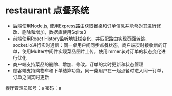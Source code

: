 # restaurant 点餐系统
* 后端使用Node.js, 使用Express路由获取餐桌和订单信息并能够对其进行修改、删除和增加，数据库使用Sqlite3
* 前端使用React History监听地址栏变化，并匹配路由实现页面转跳，socket.io进行实时通信：同一桌用户间同步点餐状态，商户端实时接收新的订单，使用Multer中间件实现菜品图片上传，使用immer.js对订单的状态变化进行优化
* 商户端支持菜品的删除、增加、修改。订单的实时更新和状态管理
* 顾客端支持购物车和下单结算功能，同一桌用户在一起点餐时进入同一订单，订单之间实时更新
  
餐厅管理员账号：a 密码：a
